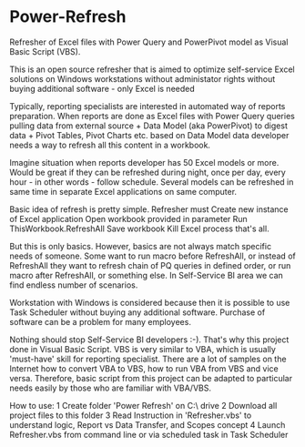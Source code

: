 # Power-Refresh
Refresher of Excel files with Power Query and PowerPivot model as Visual Basic Script (VBS).

This is an open source refresher that is aimed to optimize self-service Excel solutions on Windows workstations
  without administator rights
  without buying additional software - only Excel is needed

Typically, reporting specialists are interested in automated way of reports preparation. 
When reports are done as Excel files with 
  Power Query queries pulling data from external source + 
  Data Model (aka PowerPivot) to digest data + 
  Pivot Tables, Pivot Charts etc. based on Data Model data
developer needs a way to refresh all this content in a workbook.

Imagine situation when reports developer has 50 Excel models or more. Would be great if they can be refreshed during night, once per day, every hour - in other words - follow schedule. Several models can be refreshed in same time in separate Excel applications on same computer.

Basic idea of refresh is pretty simple. 
Refresher must
  Create new instance of Excel application
  Open workbook provided in parameter
  Run ThisWorkbook.RefreshAll
  Save workbook
  Kill Excel process
that's all.

But this is only basics. However, basics are not always match specific needs of someone. Some want to run macro before RefreshAll, or instead of RefreshAll they want to refresh chain of PQ queries in defined order, or run macro after RefreshAll, or something else. In Self-Service BI area we can find endless number of scenarios.

Workstation with Windows is considered because then it is possible to use Task Scheduler without buying any additional software. Purchase of software can be a problem for many employees.

Nothing should stop Self-Service BI developers :-). That's why this project done in Visual Basic Script.
VBS is very similar to VBA, which is usually 'must-have' skill for reporting specialist. There are a lot of samples on the Internet how to convert VBA to VBS, how to run VBA from VBS and vice versa.
Therefore, basic script from this project can be adapted to particular needs easily by those who are familiar with VBA/VBS.

How to use:
1 Create folder 'Power Refresh' on C:\ drive
2 Download all project files to this folder
3 Read Instruction in 'Refresher.vbs' to understand logic, Report vs Data Transfer, and Scopes concept
4 Launch Refresher.vbs from command line or via scheduled task in Task Scheduler
